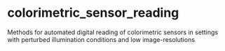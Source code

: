 # colorimetric_sensor_reading
Methods for automated digital reading of colorimetric sensors in settings with perturbed illumination conditions and low image-resolutions

